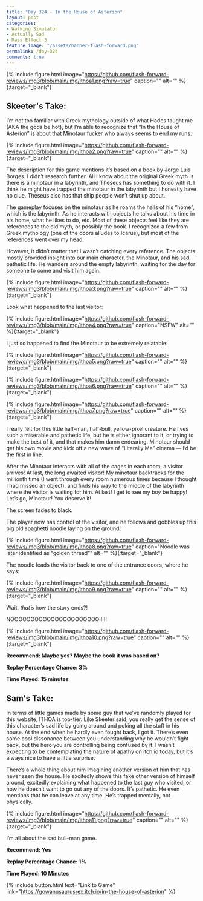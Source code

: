 ```yaml
---
title: "Day 324 - In the House of Asterion"
layout: post
categories:
- Walking Simulator
- Actually Sad
- Mass Effect 3
feature_image: "/assets/banner-flash-forward.png"
permalink: /day-324
comments: true
---
```


{% include figure.html image="https://github.com/flash-forward-reviews/img3/blob/main/img/ithoa1.png?raw=true" caption="" alt="" %}{:target="_blank"}
 
## Skeeter's Take:

I’m not too familiar with Greek mythology outside of what Hades taught me (AKA the gods be hot), but I’m able to recognize that “In the House of Asterion” is about that Minotaur fucker who always seems to end my runs: 

{% include figure.html image="https://github.com/flash-forward-reviews/img3/blob/main/img/ithoa2.png?raw=true" caption="" alt="" %}{:target="_blank"}

The description for this game mentions it’s based on a book by Jorge Luis Borges. I didn’t research further. All I know about the original Greek myth is there is a minotaur in a labyrinth, and Theseus has something to do with it. I think he might have trapped the minotaur in the labyrinth but I honestly have no clue. Theseus also has that ship people won’t shut up about.

The gameplay focuses on the minotaur as he roams the halls of his “home”, which is the labyrinth. As he interacts with objects he talks about his time in his home, what he likes to do, etc. Most of these objects feel like they are references to the old myth, or possibly the book. I recognized a few from Greek mythology (one of the doors alludes to Icarus), but most of the references went over my head. 

However, it didn’t matter that I wasn’t catching every reference. The objects mostly provided insight into our main character, the Minotaur, and his sad, pathetic life. He wanders around the empty labyrinth, waiting for the day for someone to come and visit him again. 

{% include figure.html image="https://github.com/flash-forward-reviews/img3/blob/main/img/ithoa3.png?raw=true" caption="" alt="" %}{:target="_blank"}

Look what happened to the last visitor: 

{% include figure.html image="https://github.com/flash-forward-reviews/img3/blob/main/img/ithoa4.png?raw=true" caption="NSFW" alt="" %}{:target="_blank"}

I just so happened to find the Minotaur to be extremely relatable: 

{% include figure.html image="https://github.com/flash-forward-reviews/img3/blob/main/img/ithoa5.png?raw=true" caption="" alt="" %}{:target="_blank"}

{% include figure.html image="https://github.com/flash-forward-reviews/img3/blob/main/img/ithoa6.png?raw=true" caption="" alt="" %}{:target="_blank"}

{% include figure.html image="https://github.com/flash-forward-reviews/img3/blob/main/img/ithoa7.png?raw=true" caption="" alt="" %}{:target="_blank"}

I really felt for this little half-man, half-bull, yellow-pixel creature. He lives such a miserable and pathetic life, but he is either ignorant to it, or trying to make the best of it, and that makes him damn endearing.  Minotaur should get his own movie and kick off a new wave of “Literally Me” cinema — I’d be the first in line.

After the Minotaur interacts with all of the cages in each room, a visitor arrives! At last, the long awaited visitor! My minotaur backtracks for the millionth time (I went through every room numerous times because I thought I had missed an object), and finds his way to the middle of the labyrinth where the visitor is waiting for him. At last! I get to see my boy be happy! Let’s go, Minotaur! You deserve it!

The screen fades to black. 

The player now has control of the visitor, and he follows and gobbles up this big old spaghetti noodle laying on the ground: 

{% include figure.html image="https://github.com/flash-forward-reviews/img3/blob/main/img/ithoa8.png?raw=true" caption="Noodle was later identified as “golden thread”" alt="" %}{:target="_blank"}

The noodle leads the visitor back to one of the entrance doors, where he says: 

{% include figure.html image="https://github.com/flash-forward-reviews/img3/blob/main/img/ithoa9.png?raw=true" caption="" alt="" %}{:target="_blank"}

Wait, *that’s* how the story ends?!

NOOOOOOOOOOOOOOOOOOOOOO!!!!!

{% include figure.html image="https://github.com/flash-forward-reviews/img3/blob/main/img/ithoa10.png?raw=true" caption="" alt="" %}{:target="_blank"}

**Recommend: Maybe yes? Maybe the book it was based on?**

**Replay Percentage Chance: 3%**

**Time Played:  15 minutes**

## Sam's Take:

In terms of little games made by some guy that we’ve randomly played for this website, ITHOA is top-tier. Like Skeeter said, you really get the sense of this character’s sad life by going around and poking all the stuff in his house. At the end when he hardly even fought back, I got it. There’s even some cool dissonance between you understanding why he wouldn’t fight back, but the hero you are controlling being confused by it. I wasn’t expecting to be contemplating the nature of apathy on itch.io today, but it’s always nice to have a little surprise.

There’s a whole thing about him imagining another version of him that has never seen the house. He excitedly shows this fake other version of himself around, excitedly explaining what happened to the last guy who visited, or how he doesn’t want to go out any of the doors. It’s pathetic. He even mentions that he can leave at any time. He’s trapped mentally, not physically.

{% include figure.html image="https://github.com/flash-forward-reviews/img3/blob/main/img/ithoa11.png?raw=true" caption="" alt="" %}{:target="_blank"}

I’m all about the sad bull-man game.

**Recommend: Yes**

**Replay Percentage Chance: 1%**

**Time Played: 10 Minutes**

{% include button.html text="Link to Game" link="https://gowanusaurusrex.itch.io/in-the-house-of-asterion" %}